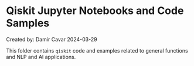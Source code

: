 # Qiskit Jupyter Notebooks and Code Samples

Created by: Damir Cavar 2024-03-29

This folder contains `qiskit` code and examples related to general functions and NLP and AI applications.



